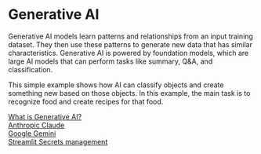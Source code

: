 # Generative AI

Generative AI models learn patterns and relationships from an input training dataset. They then use these patterns to generate new data that has similar characteristics. Generative AI is powered by foundation models, which are large AI models that can perform tasks like summary, Q&A, and classification.

This simple example shows how AI can classify objects and create something new based on those objects.
In this example, the main task is to recognize food and create recipes for that food.

[What is Generative AI?](https://www.nvidia.com/en-us/glossary/generative-ai/) \
[Anthropic Claude](https://docs.anthropic.com/claude/docs/intro-to-claude) \
[Google Gemini](https://ai.google.dev/tutorials/python_quickstart) \
[Streamlit Secrets management](https://docs.streamlit.io/streamlit-community-cloud/deploy-your-app/secrets-management)